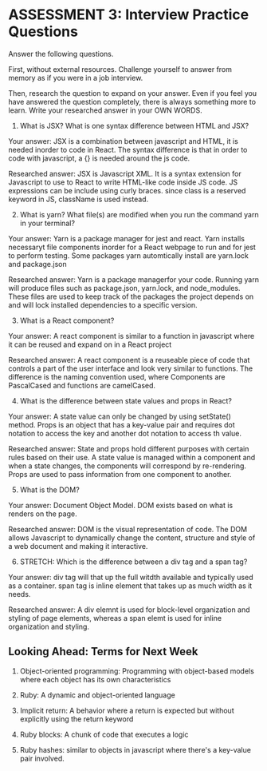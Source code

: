 # ASSESSMENT 3: Interview Practice Questions

Answer the following questions.

First, without external resources. Challenge yourself to answer from memory as if you were in a job interview.

Then, research the question to expand on your answer. Even if you feel you have answered the question completely, there is always something more to learn. Write your researched answer in your OWN WORDS.

1. What is JSX? What is one syntax difference between HTML and JSX?

Your answer: 
JSX is a combination between javascript and HTML, it is needed inorder to code in React. The syntax difference is that in order to code with javascript, a {} is needed around the js code.

Researched answer:
JSX is Javascript XML. It is a syntax extension for Javascript to use to React to write HTML-like code inside JS code. JS expressions can be include using curly braces. since class is a reserved keyword in JS, className is used instead.

2. What is yarn? What file(s) are modified when you run the command yarn in your terminal?

Your answer:
Yarn is a package manager for jest and react. Yarn installs necessaryt file components inorder for a React webpage to run and for jest to perform testing. Some packages yarn automtically install are  yarn.lock and package.json

Researched answer:
Yarn is a package managerfor your code. Running yarn will produce files such as package.json, yarn.lock, and node_modules. These files are used to keep track of the packages the project depends on and will lock installed dependencies to a specific version. 

3. What is a React component?

Your answer:
A react component is similar to a function in javascript where it can be reused and expand on in a React project

Researched answer:
A react component is a reuseable piece of code that controls a part of the user interface and look very similar to functions. The difference is the naming convention used, where Components are PascalCased and functions are camelCased.

4. What is the difference between state values and props in React?

Your answer:
A state value can only be changed by using setState() method. Props is an object that has a key-value pair and requires dot notation to access the key and another dot notation to access th value.

Researched answer:
State and props hold different purposes with certain rules based on their use. A state value is managed within a component and when a state changes, the components will correspond by re-rendering. Props are used to pass information from one component to another.

5. What is the DOM?

Your answer:
Document Object Model. DOM exists based on what is renders on the page.

Researched answer:
DOM is the visual representation of code. The DOM allows Javascript to dynamically change the content, structure and style of a web document and making it interactive.

6. STRETCH: Which is the difference between a div tag and a span tag?

Your answer:
div tag will that up the full witdth available and typically used as a container. span tag is inline element that takes up as much width as it needs.

Researched answer:
A div elemnt is used for block-level organization and styling of page elements, whereas a span elemt is used for inline organization and styling.


## Looking Ahead: Terms for Next Week

1. Object-oriented programming: Programming with object-based models where each object has its own characteristics

2. Ruby: A dynamic and object-oriented language 

3. Implicit return: A behavior where a return is expected but without explicitly using the return keyword

4. Ruby blocks: A chunk of code that executes a logic

5. Ruby hashes: similar to objects in javascript where there's a key-value pair involved.

